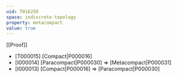 ```yaml
---
uid: T016250
space: indiscrete-topology
property: metacompact
value: true
---
```

[[Proof]]

* [T000015] [Compact|P000016]
* [I000014] [Paracompact|P000030] => [Metacompact|P000031]
* [I000013] [Compact|P000016] => [Paracompact|P000030]

